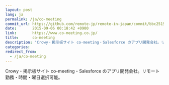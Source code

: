 ```yaml
---
layout: post
lang: ja
permalink: /ja/co-meeting
commit_url: https://github.com/remote-jp/remote-in-japan/commit/bbc2515dbe2d269fb1d0d06d49d70a537dd4df2c
date:       2015-09-06 00:18:42 +0900
link:       https://www.co-meeting.co.jp/
title:      co-meeting
description: 'Crowy・掲示板サイト co-meeting・Salesforce のアプリ開発会社。リモート勤務・時間・曜日選択可能。'
categories: 
redirect_from:
  - /ja/co-meeting
---
```


<p>Crowy・掲示板サイト co-meeting・Salesforce のアプリ開発会社。リモート勤務・時間・曜日選択可能。</p>
